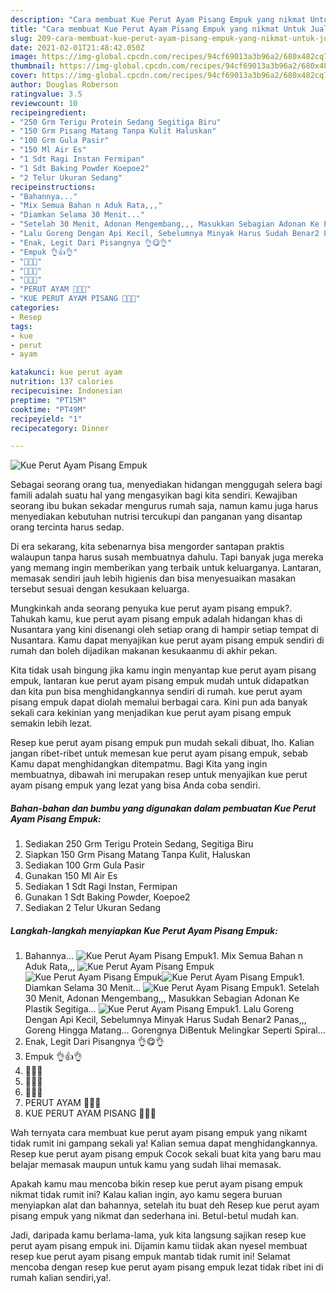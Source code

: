 ```yaml
---
description: "Cara membuat Kue Perut Ayam Pisang Empuk yang nikmat Untuk Jualan"
title: "Cara membuat Kue Perut Ayam Pisang Empuk yang nikmat Untuk Jualan"
slug: 209-cara-membuat-kue-perut-ayam-pisang-empuk-yang-nikmat-untuk-jualan
date: 2021-02-01T21:48:42.050Z
image: https://img-global.cpcdn.com/recipes/94cf69013a3b96a2/680x482cq70/kue-perut-ayam-pisang-empuk-foto-resep-utama.jpg
thumbnail: https://img-global.cpcdn.com/recipes/94cf69013a3b96a2/680x482cq70/kue-perut-ayam-pisang-empuk-foto-resep-utama.jpg
cover: https://img-global.cpcdn.com/recipes/94cf69013a3b96a2/680x482cq70/kue-perut-ayam-pisang-empuk-foto-resep-utama.jpg
author: Douglas Roberson
ratingvalue: 3.5
reviewcount: 10
recipeingredient:
- "250 Grm Terigu Protein Sedang Segitiga Biru"
- "150 Grm Pisang Matang Tanpa Kulit Haluskan"
- "100 Grm Gula Pasir"
- "150 Ml Air Es"
- "1 Sdt Ragi Instan Fermipan"
- "1 Sdt Baking Powder Koepoe2"
- "2 Telur Ukuran Sedang"
recipeinstructions:
- "Bahannya..."
- "Mix Semua Bahan n Aduk Rata,,,"
- "Diamkan Selama 30 Menit..."
- "Setelah 30 Menit, Adonan Mengembang,,, Masukkan Sebagian Adonan Ke Plastik Segitiga..."
- "Lalu Goreng Dengan Api Kecil, Sebelumnya Minyak Harus Sudah Benar2 Panas,,, Goreng Hingga Matang... Gorengnya DiBentuk Melingkar Seperti Spiral..."
- "Enak, Legit Dari Pisangnya 👌😋👌"
- "Empuk 👌👍👌"
- "🍌🍌🍌"
- "🥚🥚🥚"
- "🥚🍌🥚"
- "PERUT AYAM 🍌🥚🍌"
- "KUE PERUT AYAM PISANG 💛💛💛"
categories:
- Resep
tags:
- kue
- perut
- ayam

katakunci: kue perut ayam 
nutrition: 137 calories
recipecuisine: Indonesian
preptime: "PT15M"
cooktime: "PT49M"
recipeyield: "1"
recipecategory: Dinner

---
```



![Kue Perut Ayam Pisang Empuk](https://img-global.cpcdn.com/recipes/94cf69013a3b96a2/680x482cq70/kue-perut-ayam-pisang-empuk-foto-resep-utama.jpg)

Sebagai seorang orang tua, menyediakan hidangan menggugah selera bagi famili adalah suatu hal yang mengasyikan bagi kita sendiri. Kewajiban seorang ibu bukan sekadar mengurus rumah saja, namun kamu juga harus menyediakan kebutuhan nutrisi tercukupi dan panganan yang disantap orang tercinta harus sedap.

Di era  sekarang, kita sebenarnya bisa mengorder santapan praktis walaupun tanpa harus susah membuatnya dahulu. Tapi banyak juga mereka yang memang ingin memberikan yang terbaik untuk keluarganya. Lantaran, memasak sendiri jauh lebih higienis dan bisa menyesuaikan masakan tersebut sesuai dengan kesukaan keluarga. 



Mungkinkah anda seorang penyuka kue perut ayam pisang empuk?. Tahukah kamu, kue perut ayam pisang empuk adalah hidangan khas di Nusantara yang kini disenangi oleh setiap orang di hampir setiap tempat di Nusantara. Kamu dapat menyajikan kue perut ayam pisang empuk sendiri di rumah dan boleh dijadikan makanan kesukaanmu di akhir pekan.

Kita tidak usah bingung jika kamu ingin menyantap kue perut ayam pisang empuk, lantaran kue perut ayam pisang empuk mudah untuk didapatkan dan kita pun bisa menghidangkannya sendiri di rumah. kue perut ayam pisang empuk dapat diolah memalui berbagai cara. Kini pun ada banyak sekali cara kekinian yang menjadikan kue perut ayam pisang empuk semakin lebih lezat.

Resep kue perut ayam pisang empuk pun mudah sekali dibuat, lho. Kalian jangan ribet-ribet untuk memesan kue perut ayam pisang empuk, sebab Kamu dapat menghidangkan ditempatmu. Bagi Kita yang ingin membuatnya, dibawah ini merupakan resep untuk menyajikan kue perut ayam pisang empuk yang lezat yang bisa Anda coba sendiri.

<!--inarticleads1-->

##### Bahan-bahan dan bumbu yang digunakan dalam pembuatan Kue Perut Ayam Pisang Empuk:

1. Sediakan 250 Grm Terigu Protein Sedang, Segitiga Biru
1. Siapkan 150 Grm Pisang Matang Tanpa Kulit, Haluskan
1. Sediakan 100 Grm Gula Pasir
1. Gunakan 150 Ml Air Es
1. Sediakan 1 Sdt Ragi Instan, Fermipan
1. Gunakan 1 Sdt Baking Powder, Koepoe2
1. Sediakan 2 Telur Ukuran Sedang




<!--inarticleads2-->

##### Langkah-langkah menyiapkan Kue Perut Ayam Pisang Empuk:

1. Bahannya...
<img src="https://img-global.cpcdn.com/steps/fe5fa7a1e306f379/160x128cq70/kue-perut-ayam-pisang-empuk-langkah-memasak-1-foto.jpg" alt="Kue Perut Ayam Pisang Empuk">1. Mix Semua Bahan n Aduk Rata,,,
<img src="https://img-global.cpcdn.com/steps/1561f2757af91257/160x128cq70/kue-perut-ayam-pisang-empuk-langkah-memasak-2-foto.jpg" alt="Kue Perut Ayam Pisang Empuk"><img src="https://img-global.cpcdn.com/steps/ec47f8be5598ca2e/160x128cq70/kue-perut-ayam-pisang-empuk-langkah-memasak-2-foto.jpg" alt="Kue Perut Ayam Pisang Empuk"><img src="https://img-global.cpcdn.com/steps/4cd567d78a7a4bfd/160x128cq70/kue-perut-ayam-pisang-empuk-langkah-memasak-2-foto.jpg" alt="Kue Perut Ayam Pisang Empuk">1. Diamkan Selama 30 Menit...
<img src="https://img-global.cpcdn.com/steps/5952b95e794331c7/160x128cq70/kue-perut-ayam-pisang-empuk-langkah-memasak-3-foto.jpg" alt="Kue Perut Ayam Pisang Empuk">1. Setelah 30 Menit, Adonan Mengembang,,, Masukkan Sebagian Adonan Ke Plastik Segitiga...
<img src="https://img-global.cpcdn.com/steps/450ce6dcdb0496b4/160x128cq70/kue-perut-ayam-pisang-empuk-langkah-memasak-4-foto.jpg" alt="Kue Perut Ayam Pisang Empuk">1. Lalu Goreng Dengan Api Kecil, Sebelumnya Minyak Harus Sudah Benar2 Panas,,, Goreng Hingga Matang... Gorengnya DiBentuk Melingkar Seperti Spiral...
1. Enak, Legit Dari Pisangnya 👌😋👌
1. Empuk 👌👍👌
1. 🍌🍌🍌
1. 🥚🥚🥚
1. 🥚🍌🥚
1. PERUT AYAM 🍌🥚🍌
1. KUE PERUT AYAM PISANG 💛💛💛




Wah ternyata cara membuat kue perut ayam pisang empuk yang nikamt tidak rumit ini gampang sekali ya! Kalian semua dapat menghidangkannya. Resep kue perut ayam pisang empuk Cocok sekali buat kita yang baru mau belajar memasak maupun untuk kamu yang sudah lihai memasak.

Apakah kamu mau mencoba bikin resep kue perut ayam pisang empuk nikmat tidak rumit ini? Kalau kalian ingin, ayo kamu segera buruan menyiapkan alat dan bahannya, setelah itu buat deh Resep kue perut ayam pisang empuk yang nikmat dan sederhana ini. Betul-betul mudah kan. 

Jadi, daripada kamu berlama-lama, yuk kita langsung sajikan resep kue perut ayam pisang empuk ini. Dijamin kamu tiidak akan nyesel membuat resep kue perut ayam pisang empuk mantab tidak rumit ini! Selamat mencoba dengan resep kue perut ayam pisang empuk lezat tidak ribet ini di rumah kalian sendiri,ya!.

